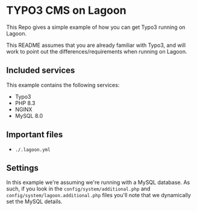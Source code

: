 # TYPO3 CMS on Lagoon

This Repo gives a simple example of how you can get Typo3 running on Lagoon.

This README assumes that you are already familiar with Typo3, and will work to point out the differences/requirements when running on Lagoon.

## Included services

This example contains the following services:
* Typo3
* PHP 8.3
* NGINX
* MySQL 8.0

## Important files
* `./.lagoon.yml` 

## Settings

In this example we're assuming we're running with a MySQL database.
As such, if you look in the `config/system/additional.php` and `config/system/lagoon.additional.php` files you'll note that we dynamically set
the MySQL details.
